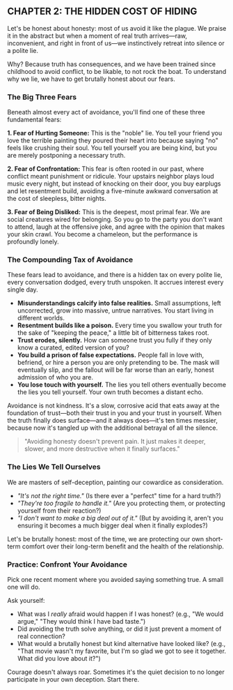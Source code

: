 ## CHAPTER 2: THE HIDDEN COST OF HIDING

Let's be honest about honesty: most of us avoid it like the plague. We praise it in the abstract but when a moment of real truth arrives—raw, inconvenient, and right in front of us—we instinctively retreat into silence or a polite lie.

Why? Because truth has consequences, and we have been trained since childhood to avoid conflict, to be likable, to not rock the boat. To understand why we lie, we have to get brutally honest about our fears.

### The Big Three Fears

Beneath almost every act of avoidance, you'll find one of these three fundamental fears:

**1. Fear of Hurting Someone:** This is the "noble" lie. You tell your friend you love the terrible painting they poured their heart into because saying "no" feels like crushing their soul. You tell yourself you are being kind, but you are merely postponing a necessary truth.

**2. Fear of Confrontation:** This fear is often rooted in our past, where conflict meant punishment or ridicule. Your upstairs neighbor plays loud music every night, but instead of knocking on their door, you buy earplugs and let resentment build, avoiding a five-minute awkward conversation at the cost of sleepless, bitter nights.

**3. Fear of Being Disliked:** This is the deepest, most primal fear. We are social creatures wired for belonging. So you go to the party you don't want to attend, laugh at the offensive joke, and agree with the opinion that makes your skin crawl. You become a chameleon, but the performance is profoundly lonely.

### The Compounding Tax of Avoidance

These fears lead to avoidance, and there is a hidden tax on every polite lie, every conversation dodged, every truth unspoken. It accrues interest every single day.

*   **Misunderstandings calcify into false realities.** Small assumptions, left uncorrected, grow into massive, untrue narratives. You start living in different worlds.
*   **Resentment builds like a poison.** Every time you swallow your truth for the sake of "keeping the peace," a little bit of bitterness takes root.
*   **Trust erodes, silently.** How can someone trust you fully if they only know a curated, edited version of you?
*   **You build a prison of false expectations.** People fall in love with, befriend, or hire a person you are only pretending to be. The mask will eventually slip, and the fallout will be far worse than an early, honest admission of who you are.
*   **You lose touch with yourself.** The lies you tell others eventually become the lies you tell yourself. Your own truth becomes a distant echo.

Avoidance is not kindness. It's a slow, corrosive acid that eats away at the foundation of trust—both their trust in you and your trust in yourself. When the truth finally does surface—and it always does—it's ten times messier, because now it's tangled up with the additional betrayal of all the silence.

> "Avoiding honesty doesn't prevent pain. It just makes it deeper, slower, and more destructive when it finally surfaces."

### The Lies We Tell Ourselves

We are masters of self-deception, painting our cowardice as consideration.

*   *"It's not the right time."* (Is there ever a "perfect" time for a hard truth?)
*   *"They're too fragile to handle it."* (Are you protecting them, or protecting yourself from their reaction?)
*   *"I don't want to make a big deal out of it."* (But by avoiding it, aren't you ensuring it becomes a much bigger deal when it finally explodes?)

Let's be brutally honest: most of the time, we are protecting our own short-term comfort over their long-term benefit and the health of the relationship.

### Practice: Confront Your Avoidance

Pick one recent moment where you avoided saying something true. A small one will do.

Ask yourself:
*   What was I *really* afraid would happen if I was honest? (e.g., "We would argue," "They would think I have bad taste.")
*   Did avoiding the truth solve anything, or did it just prevent a moment of real connection?
*   What would a brutally honest but kind alternative have looked like? (e.g., "That movie wasn't my favorite, but I'm so glad we got to see it together. What did you love about it?")

Courage doesn't always roar. Sometimes it's the quiet decision to no longer participate in your own deception. Start there. 